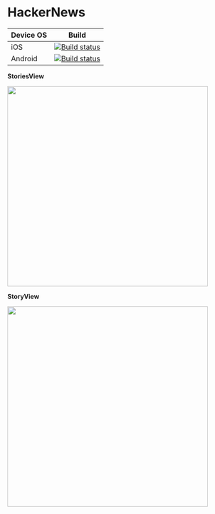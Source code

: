 # HackerNews

| Device OS        | Build           |
| ------------- |:-------------:|
| iOS      | [![Build status](https://build.appcenter.ms/v0.1/apps/88da923c-5eaa-483c-9f50-3cfd05936574/branches/master/badge)](https://appcenter.ms) |
| Android      | [![Build status](https://build.appcenter.ms/v0.1/apps/4b8e8844-0c36-4938-bc29-e7cdc427e0ce/branches/master/badge)](https://appcenter.ms)      |

**StoriesView**

<img width="450" src="https://raw.githubusercontent.com/lsaudon/HackerNews/master/screenshot/StoriesView.jpg" />

**StoryView**

<img width="450"  src="https://raw.githubusercontent.com/lsaudon/HackerNews/master/screenshot/StoryView.jpg" />
